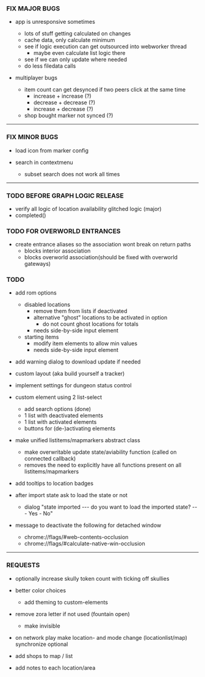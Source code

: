 
### FIX MAJOR BUGS

- app is unresponsive sometimes
    - lots of stuff getting calculated on changes
    - cache data, only calculate minimum
    - see if logic execution can get outsourced into webworker thread
        - maybe even calculate list logic there
    - see if we can only update where needed
    - do less filedata calls

- multiplayer bugs
    - item count can get desynced if two peers click at the same time
        - increase + increase (?)
        - decrease + decrease (?)
        - increase + decrease (?)
    - shop bought marker not synced (?)

---

### FIX MINOR BUGS

- load icon from marker config

- search in contextmenu
    - subset search does not work all times

---

### TODO BEFORE GRAPH LOGIC RELEASE

- verify all logic of location availability glitched logic (major)
- completed()


### TODO FOR OVERWORLD ENTRANCES

- create entrance aliases so the association wont break on return paths
    - blocks interior association
    - blocks overworld association(should be fixed with overworld gateways)
    

### TODO

- add rom options
    - disabled locations
        - remove them from lists if deactivated
        - alternative "ghost" locations to be activated in option
            - do not count ghost locations for totals
        - needs side-by-side input element
    - starting items
        - modify item elements to allow min values
        - needs side-by-side input element

- add warning dialog to download update if needed

- custom layout (aka build yourself a tracker)

- implement settings for dungeon status control

- custom element using 2 list-select
    - add search options (done)
    - 1 list with deactivated elements
    - 1 list with activated elements
    - buttons for (de-)activating elements

- make unified listitems/mapmarkers abstract class
    - make overwritable update state/aviability function (called on connected callback)
    - removes the need to explicitly have all functions present on all listitems/mapmarkers
    
- add tooltips to location badges

- after import state ask to load the state or not
    - dialog "state imported --- do you want to load the imported state? --- Yes - No"

- message to deactivate the following for detached window
    - chrome://flags/#web-contents-occlusion
    - chrome://flags/#calculate-native-win-occlusion

---

### REQUESTS

- optionally increase skully token count with ticking off skullies

- better color choices
    - add theming to custom-elements

- remove zora letter if not used (fountain open)
    - make invisible

- on network play make location- and mode change (locationlist/map) synchronize optional

- add shops to map / list

- add notes to each location/area